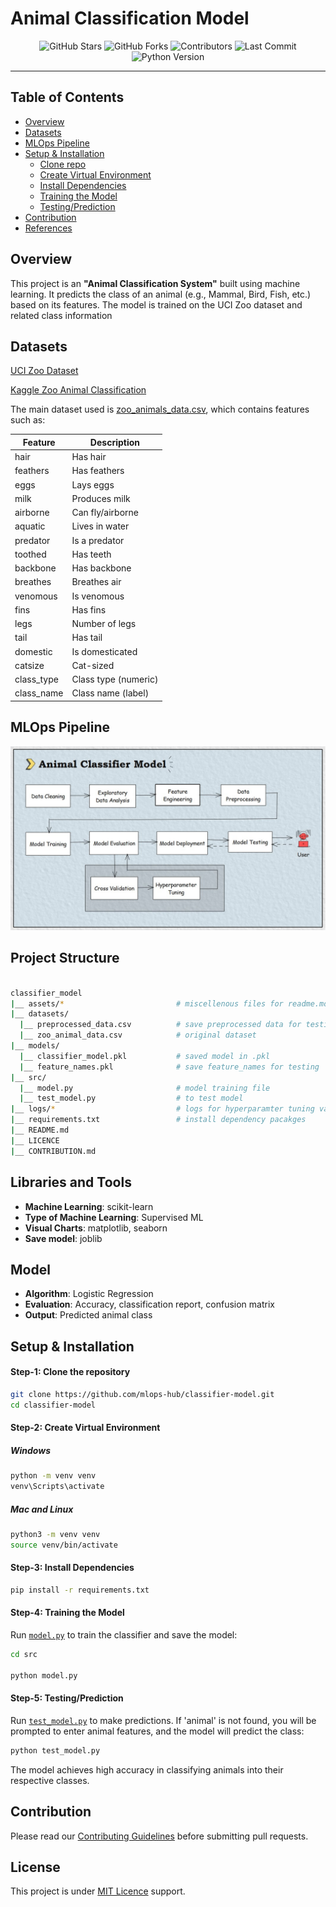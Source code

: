 # Animal Classification Model

<div align="center">
  <img src="https://img.shields.io/github/stars/mlops-hub/classifier-model.svg?style=for-the-badge" alt="GitHub Stars" />
  <img src="https://img.shields.io/github/forks/mlops-hub/classifier-model.svg?style=for-the-badge" alt="GitHub Forks" />
  <img src="https://img.shields.io/github/contributors/mlops-hub/classifier-model.svg?style=for-the-badge" alt="Contributors" />
  <img src="https://img.shields.io/github/last-commit/mlops-hub/classifier-model/main.svg?style=for-the-badge" alt="Last Commit" />
  <img src="https://img.shields.io/badge/python-3.12.x-blue?style=for-the-badge" alt="Python Version" />
</div>

<hr />


## Table of Contents

- [Overview](#overview)
- [Datasets](#datasets)
- [MLOps Pipeline](#mlops-pipeline)
- [Setup & Installation](#setup--installation)
    - [Clone repo](#step-1-clone-the-repository)
    - [Create Virtual Environment](#step-2-create-virtual-environment)
    - [Install Dependencies](#step-3-install-dependencies)
    - [Training the Model](#step-4-training-the-model)
    - [Testing/Prediction](#step-5-testingprediction)
- [Contribution](#contribution)
- [References](#references)


## Overview

This project is an **"Animal Classification System"** built using machine learning. It predicts the class of an animal (e.g., Mammal, Bird, Fish, etc.) based on its features. The model is trained on the UCI Zoo dataset and related class information


## Datasets

[UCI Zoo Dataset](https://archive.ics.uci.edu/dataset/111/zoo)

[Kaggle Zoo Animal Classification](https://www.kaggle.com/datasets/uciml/zoo-animal-classification/data)


The main dataset used is [zoo_animals_data.csv](./zoo_animals_data.csv), which contains features such as:


| Feature      | Description           |
|--------------|-----------------------|
| hair         | Has hair              |
| feathers     | Has feathers          |
| eggs         | Lays eggs             |
| milk         | Produces milk         |
| airborne     | Can fly/airborne      |
| aquatic      | Lives in water        |
| predator     | Is a predator         |
| toothed      | Has teeth             |
| backbone     | Has backbone          |
| breathes     | Breathes air          |
| venomous     | Is venomous           |
| fins         | Has fins              |
| legs         | Number of legs        |
| tail         | Has tail              |
| domestic     | Is domesticated       |
| catsize      | Cat-sized             |
| class_type   | Class type (numeric)  |
| class_name   | Class name (label)    |


## MLOps Pipeline

<img src="./assets//classifier-arch-new.jpg" alt="mlops architecture" />


## Project Structure

```bash

classifier_model
|__ assets/*                         # miscellenous files for readme.md
|__ datasets/
  |__ preprocessed_data.csv          # save preprocessed data for testing
  |__ zoo_animal_data.csv            # original dataset
|__ models/
  |__ classifier_model.pkl           # saved model in .pkl
  |__ feature_names.pkl              # save feature_names for testing
|__ src/
  |__ model.py                       # model training file
  |__ test_model.py                  # to test model
|__ logs/*                           # logs for hyperparamter tuning values
|__ requirements.txt                 # install dependency pacakges
|__ README.md    
|__ LICENCE
|__ CONTRIBUTION.md                    

```


## Libraries and Tools

- **Machine Learning**: scikit-learn
- **Type of Machine Learning**: Supervised ML
- **Visual Charts**: matplotlib, seaborn
- **Save model**: joblib


## Model

- **Algorithm**: Logistic Regression 
- **Evaluation**: Accuracy, classification report, confusion matrix
- **Output**: Predicted animal class



## Setup & Installation

#### Step-1: Clone the repository

```bash
git clone https://github.com/mlops-hub/classifier-model.git
cd classifier-model
```

#### Step-2: Create Virtual Environment

##### Windows

```bash
python -m venv venv
venv\Scripts\activate
```
##### Mac and Linux
```bash
python3 -m venv venv
source venv/bin/activate
```
#### Step-3: Install Dependencies

```bash
pip install -r requirements.txt
```

#### Step-4: Training the Model

Run [`model.py`](./model.py) to train the classifier and save the model:

```bash
cd src

python model.py
```

#### Step-5: Testing/Prediction

Run [`test_model.py`](./test_model.py) to make predictions. If 'animal' is not found, you will be prompted to enter animal features, and the model will predict the class:

```bash
python test_model.py
```

The model achieves high accuracy in classifying animals into their respective classes.


## Contribution

Please read our [Contributing Guidelines](CONTRIBUTION.md) before submitting pull requests.


## License
This project is under [MIT Licence](LICENCE) support.
